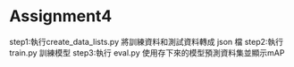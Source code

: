 # Assignment4
step1:執行create_data_lists.py 將訓練資料和測試資料轉成 json 檔
step2:執行 train.py 訓練模型
step3:執行 eval.py 使用存下來的模型預測資料集並顯示mAP
